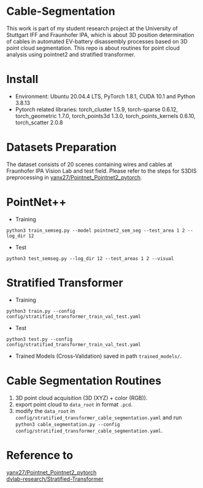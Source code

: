# Cable-Segmentation
This work is part of my student research project at the University of Stuttgart IFF and Fraunhofer IPA, which is about 3D position determination of cables in automated EV-battery disassembly processes based on 3D point cloud segmentation. This repo is about routines for point cloud analysis using pointnet2 and stratified transformer.

# Install
* Environment: Ubuntu 20.04.4 LTS, PyTorch 1.8.1, CUDA 10.1 and Python 3.8.13
* Pytorch related libraries: torch_cluster 1.5.9, torch-sparse 0.6.12, torch_geometric 1.7.0, torch_points3d 1.3.0, torch_points_kernels 0.6.10, torch_scatter 2.0.8

# Datasets Preparation
The dataset consists of 20 scenes containing wires and cables at Fraunhofer IPA Vision Lab and test field. Please refer to the steps for S3DIS preprocessing in [yanx27/Pointnet_Pointnet2_pytorch](https://github.com/yanx27/Pointnet_Pointnet2_pytorch).

# PointNet++
* Training
```
python3 train_semseg.py --model pointnet2_sem_seg --test_area 1 2 --log_dir 12
```
* Test
```
python3 test_semseg.py --log_dir 12 --test_areas 1 2 --visual
```

# Stratified Transformer
* Training
```
python3 train.py --config config/stratified_transformer_train_val_test.yaml
```
* Test
```
python3 test.py --config config/stratified_transformer_train_val_test.yaml
```
* Trained Models (Cross-Validation) saved in path `trained_models/`.

# Cable Segmentation Routines
1. 3D point cloud acquisition (3D (XYZ) + color (RGB)).
2. export point cloud to `data_root` in format `.pcd`.
3. modify the `data_root` in `config/stratified_transformer_cable_segmentation.yaml` and run `python3 cable_segmentation.py --config config/stratified_transformer_cable_segmentation.yaml`.

# Reference to
[yanx27/Pointnet_Pointnet2_pytorch](https://github.com/yanx27/Pointnet_Pointnet2_pytorch)<br>
[dvlab-research/Stratified-Transformer](https://github.com/dvlab-research/Stratified-Transformer)<br>
